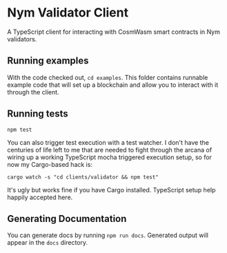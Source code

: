 Nym Validator Client
====================

A TypeScript client for interacting with CosmWasm smart contracts in Nym validators. 

Running examples
-----------------

With the code checked out, `cd examples`. This folder contains runnable example code that will set up a blockchain and allow you to interact with it through the client. 

Running tests
-------------

```
npm test
```

You can also trigger test execution with a test watcher. I don't have the centuries of life left to me that are needed to fight through the arcana of wiring up a working TypeScript mocha triggered execution setup, so for now my Cargo-based hack is:


```
cargo watch -s "cd clients/validator && npm test"
```

It's ugly but works fine if you have Cargo installed. TypeScript setup help happily accepted here. 

Generating Documentation
------------------------

You can generate docs by running `npm run docs`. Generated output will appear in the `docs` directory. 